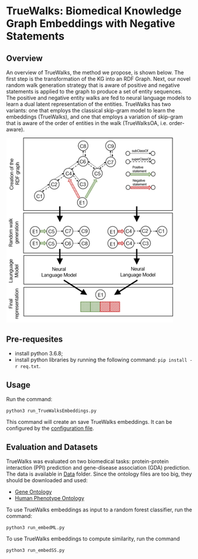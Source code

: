 # TrueWalks: Biomedical Knowledge Graph Embeddings with Negative Statements

## Overview

An overview of TrueWalks, the method we propose, is shown below. The first step is the transformation of the KG into an RDF Graph. Next, our novel random walk generation strategy that is aware of positive and negative statements is applied to the graph to produce a set of entity sequences. The positive and negative entity walks are fed to neural language models to learn a dual latent representation of the entities. TrueWalks has two variants: one that employs the classical skip-gram model to learn the embeddings (TrueWalks), and one that employs a variation of skip-gram that is aware of the order of entities in the walk (TrueWalksOA, i.e. order-aware). 

<img src="https://github.com/liseda-lab/TrueWalks/blob/main/TrueWalks.png" width="450"/>


## Pre-requesites
* install python 3.6.8;
* install python libraries by running the following command:  ```pip install -r req.txt```.


## Usage

Run the command:
```
python3 run_TrueWalksEmbeddings.py  
```

This command will create an save TrueWalks embeddings. It can be configured by the [configuration file](https://github.com/liseda-lab/TrueWalks/blob/main/configuration.cfg).


## Evaluation and Datasets

TrueWalks was evaluated on two biomedical tasks: protein-protein interaction (PPI) prediction and gene-disease association (GDA) prediction. The data is available in [Data](https://github.com/liseda-lab/TrueWalks/blob/main/Data) folder. Since the ontology files are too big, they should be downloaded and used:
* [Gene Ontology](http://release.geneontology.org/2021-09-01/ontology/index.html)
* [Human Phenotype Ontology](https://hpo.jax.org/app/data/ontology)

To use TrueWalks embeddings as input to a random forest classifier, run the command:
```
python3 run_embedML.py  
```

To use TrueWalks embeddings to compute similarity, run the command
```
python3 run_embedSS.py  
```
